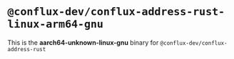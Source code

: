 # `@conflux-dev/conflux-address-rust-linux-arm64-gnu`

This is the **aarch64-unknown-linux-gnu** binary for `@conflux-dev/conflux-address-rust`
